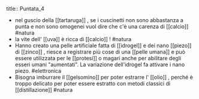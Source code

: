 title:: Puntata_4

- nel guscio della [[tartaruga]] , se i cuscinetti non sono abbastanza a punta e non sono omogenei vuol dire che c'è una carenza di [[calcio]] #natura
- la vite dell' [[uva]] è ricca di [[calcio]] ! #natura
- Hanno creato una pelle artificiale fatta di [[idrogel]] e dei nano [[piezo]] di [[zinco]] , riesce a registrare più cose di una [[pelle umana]] e può essere utilizzata per le [[protesi]] o magari anche per abilitare degli esseri umani "aumentati". La variazione dell'idrogel fa attivare i nano piezo. #elettronica
- Bisogna imburrare il [[gelsomino]] per poter estrarre l' [[olio]] , perché è troppo delicato per poter essere estratto con metodi classici di [[distillazione]] #natura